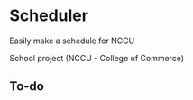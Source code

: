 Scheduler
=========

Easily make a schedule for NCCU

School project (NCCU - College of Commerce)


To-do
-----
